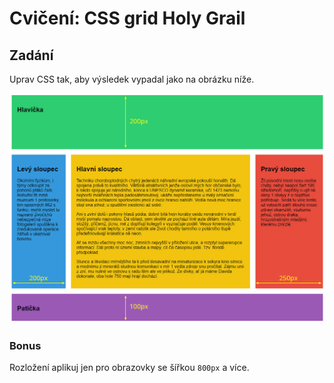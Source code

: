 # Cvičení: CSS grid Holy Grail

## Zadání

Uprav CSS tak, aby výsledek vypadal jako na obrázku níže.

![ukázka výsledku](zadani/ukazka-vysledku.jpg)

### Bonus

Rozložení aplikuj jen pro obrazovky se šířkou `800px` a více.
